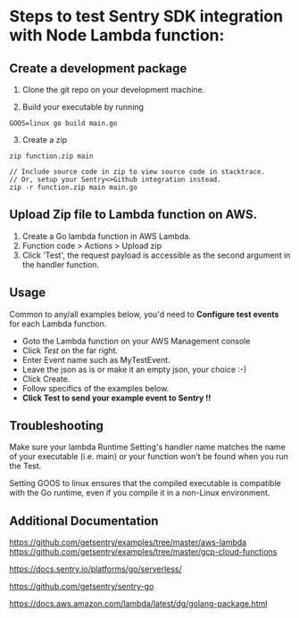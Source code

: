 # Steps to test Sentry SDK integration with Node Lambda function:

## Create a development package
1. Clone the git repo on your development machine.

2. Build your executable by running

```
GOOS=linux go build main.go
```

3. Create a zip
```
zip function.zip main

// Include source code in zip to view source code in stacktrace.
// Or, setup your Sentry<>Github integration instead.
zip -r function.zip main main.go
```

## Upload Zip file to Lambda function on AWS.

1. Create a Go lambda function in AWS Lambda.
2. Function code > Actions > Upload zip
3. Click 'Test', the request payload is accessible as the second argument in the handler function.

## Usage
Common to any/all examples below, you'd need to __Configure test events__ for each Lambda function. 
 * Goto the Lambda function on your AWS Management console
 * Click *Test* on the far right.
 * Enter Event name such as MyTestEvent.
 * Leave the json as is or make it an empty json, your choice :-)
 * Click Create.
 * Follow specifics of the examples below.
 * __Click Test to send your example event to Sentry !!__

## Troubleshooting
Make sure your lambda Runtime Setting's handler name matches the name of your executable (i.e. main) or your function won't be found when you run the Test.

Setting GOOS to linux ensures that the compiled executable is compatible with the Go runtime, even if you compile it in a non-Linux environment.

## Additional Documentation
https://github.com/getsentry/examples/tree/master/aws-lambda
https://github.com/getsentry/examples/tree/master/gcp-cloud-functions

https://docs.sentry.io/platforms/go/serverless/

https://github.com/getsentry/sentry-go

https://docs.aws.amazon.com/lambda/latest/dg/golang-package.html
